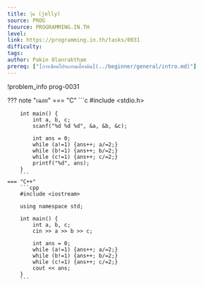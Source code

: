 ```yaml
---
title: วุ้น (jelly)
source: PROG
fsource: PROGRAMMING.IN.TH
level:
link: https://programming.in.th/tasks/0031
difficulty: 
tags: 
author: Pakin Olanraktham
prereq: ["[การเขียนโปรแกรมเบื้องต้น](../beginner/general/intro.md)"]
---
```


!problem_info prog-0031

??? note "เฉลย"
    === "C"
        ```c
        #include <stdio.h>

        int main() {
            int a, b, c;
            scanf("%d %d %d", &a, &b, &c);

            int ans = 0;
            while (a!=1) {ans++; a/=2;}
            while (b!=1) {ans++; b/=2;}
            while (c!=1) {ans++; c/=2;}
            printf("%d", ans);
        }
        ```
    === "C++"
        ```cpp
        #include <iostream>

        using namespace std;

        int main() {
            int a, b, c;
            cin >> a >> b >> c;

            int ans = 0;
            while (a!=1) {ans++; a/=2;}
            while (b!=1) {ans++; b/=2;}
            while (c!=1) {ans++; c/=2;}
            cout << ans;
        }
        ```
